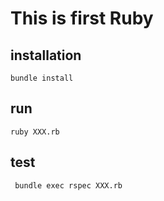 # This is first Ruby

## installation
``` bundle install ```

## run
``` ruby XXX.rb ```

## test
``` bundle exec rspec XXX.rb```
